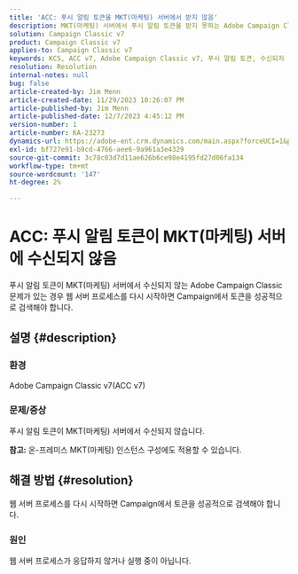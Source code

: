 ```yaml
---
title: 'ACC: 푸시 알림 토큰을 MKT(마케팅) 서버에서 받지 않음'
description: MKT(마케팅) 서버에서 푸시 알림 토큰을 받지 못하는 Adobe Campaign Classic 문제를 해결하는 방법을 알아봅니다.
solution: Campaign Classic v7
product: Campaign Classic v7
applies-to: Campaign Classic v7
keywords: KCS, ACC v7, Adobe Campaign Classic v7, 푸시 알림 토큰, 수신되지 않음, MKT, 마케팅 서버, 문제 해결
resolution: Resolution
internal-notes: null
bug: false
article-created-by: Jim Menn
article-created-date: 11/29/2023 10:26:07 PM
article-published-by: Jim Menn
article-published-date: 12/7/2023 4:45:12 PM
version-number: 1
article-number: KA-23273
dynamics-url: https://adobe-ent.crm.dynamics.com/main.aspx?forceUCI=1&pagetype=entityrecord&etn=knowledgearticle&id=dc27c245-068f-ee11-8179-6045bd006268
exl-id: bf727e91-b9cd-4766-aee6-9a961a3e4329
source-git-commit: 3c78c03d7d11ae626b6ce98e4195fd27d06fa134
workflow-type: tm+mt
source-wordcount: '147'
ht-degree: 2%

---
```


# ACC: 푸시 알림 토큰이 MKT(마케팅) 서버에 수신되지 않음


푸시 알림 토큰이 MKT(마케팅) 서버에서 수신되지 않는 Adobe Campaign Classic 문제가 있는 경우 웹 서버 프로세스를 다시 시작하면 Campaign에서 토큰을 성공적으로 검색해야 합니다.

## 설명 {#description}


### 환경

Adobe Campaign Classic v7(ACC v7)



### 문제/증상

푸시 알림 토큰이 MKT(마케팅) 서버에서 수신되지 않습니다.

<b>참고:</b> 온-프레미스 MKT(마케팅) 인스턴스 구성에도 적용할 수 있습니다.




## 해결 방법 {#resolution}


웹 서버 프로세스를 다시 시작하면 Campaign에서 토큰을 성공적으로 검색해야 합니다.

### 원인

웹 서버 프로세스가 응답하지 않거나 실행 중이 아닙니다.
